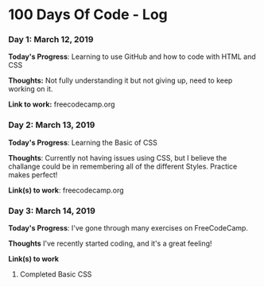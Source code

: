 # 100 Days Of Code - Log

### Day 1: March 12, 2019
<!--##### (delete me or comment me out)-->

**Today's Progress**: Learning to use GitHub and how to code with HTML and CSS

**Thoughts:** Not fully understanding it but not giving up, need to keep working on it.

**Link to work:** freecodecamp.org

### Day 2: March 13, 2019

**Today's Progress**: Learning the Basic of CSS

**Thoughts**: Currently not having issues using CSS, but I believe the challange could be in remembering all of the different Styles. Practice makes perfect!

**Link(s) to work**: freecodecamp.org


### Day 3: March 14, 2019

**Today's Progress**: I've gone through many exercises on FreeCodeCamp.

**Thoughts** I've recently started coding, and it's a great feeling!

**Link(s) to work**
1. Completed Basic CSS
